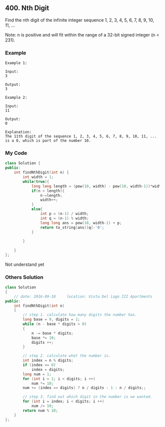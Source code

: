## 400. Nth Digit

Find the nth digit of the infinite integer sequence 1, 2, 3, 4, 5, 6, 7, 8, 9, 10, 11, ...

Note:
n is positive and will fit within the range of a 32-bit signed integer (n < 231).


### Example
```
Example 1:

Input:
3

Output:
3

Example 2:

Input:
11

Output:
0

Explanation:
The 11th digit of the sequence 1, 2, 3, 4, 5, 6, 7, 8, 9, 10, 11, ... is a 0, which is part of the number 10.
```

### My Code
```c++
class Solution {
public:
    int findNthDigit(int n) {
        int width = 1;
        while(true){
            long long length = (pow(10, width) - pow(10, width-1))*width;
            if(n > length){
                n-=length;
                width++;
            }
            else{
                int p = (n-1) / width;
                int q = (n-1) % width;
                long long ans = pow(10, width-1) + p;
                return to_string(ans)[q]-'0';
            }
            
        }
        
    }
};
```
Not understand yet

### Others Solution
```c++
class Solution 
{
    // date: 2016-09-18     location: Vista Del Lago III Apartments
public:
    int findNthDigit(int n) 
    {
        // step 1. calculate how many digits the number has.
        long base = 9, digits = 1;
        while (n - base * digits > 0)
        {
            n -= base * digits;
            base *= 10;
            digits ++;
        }

        // step 2. calculate what the number is.
        int index = n % digits;
        if (index == 0)
            index = digits;
        long num = 1;
        for (int i = 1; i < digits; i ++)
            num *= 10;
        num += (index == digits) ? n / digits - 1 : n / digits;;

        // step 3. find out which digit in the number is we wanted.
        for (int i = index; i < digits; i ++)
            num /= 10;
        return num % 10;
    }
};
```

